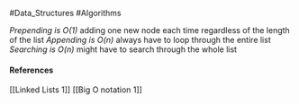 #Data_Structures #Algorithms 

*Prepending is O(1)* adding one new node each time regardless of the length of the list
*Appending is O(n)* always have to loop through the entire list
*Searching is O(n)* might have to search through the whole list
#### References
[[Linked Lists 1]]
[[Big O notation 1]]